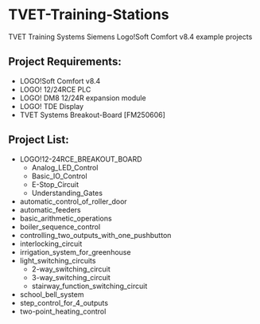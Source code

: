# TVET-Training-Stations
TVET Training Systems Siemens Logo!Soft Comfort v8.4 example projects

## Project Requirements:
- LOGO!Soft Comfort v8.4
- LOGO! 12/24RCE PLC
- LOGO! DM8 12/24R expansion module
- LOGO! TDE Display
- TVET Systems Breakout-Board [FM250606]

## Project List:
- LOGO!12-24RCE_BREAKOUT_BOARD
  - Analog_LED_Control
  - Basic_IO_Control
  - E-Stop_Circuit
  - Understanding_Gates
- automatic_control_of_roller_door
- automatic_feeders
- basic_arithmetic_operations
- boiler_sequence_control
- controlling_two_outputs_with_one_pushbutton
- interlocking_circuit
- irrigation_system_for_greenhouse
- light_switching_circuits
  - 2-way_switching_circuit
  - 3-way_switching_circuit
  - stairway_function_switching_circuit
- school_bell_system
- step_control_for_4_outputs
- two-point_heating_control
